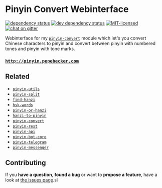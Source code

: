 # Pinyin Convert Webinterface

[![dependency status](https://img.shields.io/david/pepebecker/pinyin.svg)](https://david-dm.org/pepebecker/pinyin)
[![dev dependency status](https://img.shields.io/david/dev/pepebecker/pinyin.svg)](https://david-dm.org/pepebecker/pinyin#info=devDependencies)
[![MIT-licensed](https://img.shields.io/github/license/pepebecker/pinyin.svg)](https://opensource.org/licenses/MIT)
[![chat on gitter](https://badges.gitter.im/pepebecker.svg)](https://gitter.im/pepebecker)

Webinterface for my [`pinyin-convert`](https://github.com/pepebecker/pinyin-convert) module which let's you convert Chinese characters to pinyin and convert between pinyin with numbered tones and pinyin with tone marks.

### [`http://pinyin.pepebecker.com`](http://pinyin.pepebecker.com)

## Related

- [`pinyin-utils`](https://github.com/pepebecker/pinyin-utils)
- [`pinyin-split`](https://github.com/pepebecker/pinyin-split)
- [`find-hanzi`](https://github.com/pepebecker/find-hanzi)
- [`hsk-words`](https://github.com/pepebecker/hsk-words)
- [`pinyin-or-hanzi`](https://github.com/pepebecker/pinyin-or-hanzi)
- [`hanzi-to-pinyin`](https://github.com/pepebecker/hanzi-to-pinyin)
- [`pinyin-convert`](https://github.com/pepebecker/pinyin-convert)
- [`pinyin-rest`](https://github.com/pepebecker/pinyin-rest)
- [`pinyin-api`](https://github.com/pepebecker/pinyin-api)
- [`pinyin-bot-core`](https://github.com/pepebecker/pinyin-bot-core)
- [`pinyin-telegram`](https://github.com/pepebecker/pinyin-telegram)
- [`pinyin-messenger`](https://github.com/pepebecker/pinyin-messenger)

## Contributing

If you **have a question**, **found a bug** or want to **propose a feature**, have a look at [the issues page](https://github.com/pepebecker/pinyin/issues).sl